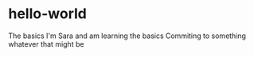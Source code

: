 # hello-world
The basics
I'm Sara and am learning the basics
Commiting to something whatever that might be
